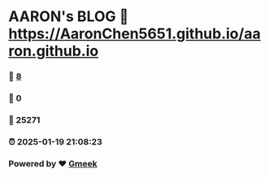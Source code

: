 # AARON's BLOG :link: https://AaronChen5651.github.io/aaron.github.io 
### :page_facing_up: [8](https://AaronChen5651.github.io/aaron.github.io/tag.html) 
### :speech_balloon: 0 
### :hibiscus: 25271 
### :alarm_clock: 2025-01-19 21:08:23 
### Powered by :heart: [Gmeek](https://github.com/Meekdai/Gmeek)
